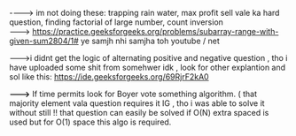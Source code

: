----> im not doing these: trapping rain water, max profit sell vale ka hard question, finding factorial of large number, count inversion
<br>
---> https://practice.geeksforgeeks.org/problems/subarray-range-with-given-sum2804/1#
ye samjh nhi samjha toh youtube / net
<br>

--->i didnt get the logic of alternating positive and negative question , tho i have uploaded some shit from somehwer idk , look for other explantion and sol
like this: https://ide.geeksforgeeks.org/69RjrF2kA0
<br>

<b>---></b> If time permits look for Boyer vote something algorithm. ( that majority element vala question requires it IG , tho i was able to solve it without still !! that question can easily be solved if  O(N) extra spaced is used but for O(1) space this algo is required.
